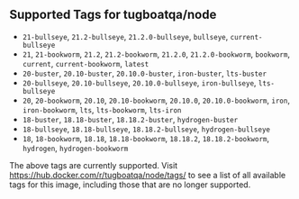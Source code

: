 ## Supported Tags for tugboatqa/node

* `21-bullseye`, `21.2-bullseye`, `21.2.0-bullseye`, `bullseye`, `current-bullseye`
* `21`, `21-bookworm`, `21.2`, `21.2-bookworm`, `21.2.0`, `21.2.0-bookworm`, `bookworm`, `current`, `current-bookworm`, `latest`
* `20-buster`, `20.10-buster`, `20.10.0-buster`, `iron-buster`, `lts-buster`
* `20-bullseye`, `20.10-bullseye`, `20.10.0-bullseye`, `iron-bullseye`, `lts-bullseye`
* `20`, `20-bookworm`, `20.10`, `20.10-bookworm`, `20.10.0`, `20.10.0-bookworm`, `iron`, `iron-bookworm`, `lts`, `lts-bookworm`, `lts-iron`
* `18-buster`, `18.18-buster`, `18.18.2-buster`, `hydrogen-buster`
* `18-bullseye`, `18.18-bullseye`, `18.18.2-bullseye`, `hydrogen-bullseye`
* `18`, `18-bookworm`, `18.18`, `18.18-bookworm`, `18.18.2`, `18.18.2-bookworm`, `hydrogen`, `hydrogen-bookworm`

The above tags are currently supported. Visit https://hub.docker.com/r/tugboatqa/node/tags/ to see a list of all available tags for this image, including those that are no longer supported.

